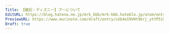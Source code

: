 ```yaml
---
Title: 【雑記・ディズニー】プーについて
EditURL: https://blog.hatena.ne.jp/mrk_bbb/mrk-bbb.hateblo.jp/atom/entry/6802888565226432521
PreviewURL: https://www.murinote.com/draft/entry/uSb4eI0VHt9krj_ytYP51S5ZZBE
Draft: true
---
```


